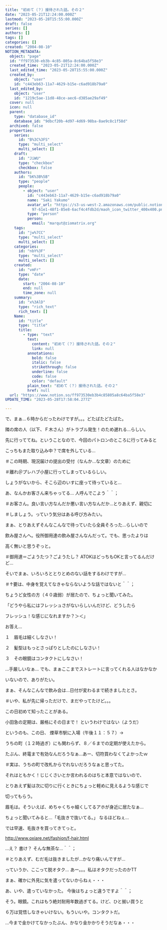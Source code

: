 ```yaml
---
title: "初めて（？）接待された話。その２"
date: "2023-05-21T12:24:00.000Z"
lastmod: "2023-05-28T15:55:00.000Z"
draft: false
series: []
authors: []
tags: []
categories: []
created: "2004-08-10"
NOTION_METADATA:
  object: "page"
  id: "ff973530-eb3b-4c85-805a-8c64ba5f58e3"
  created_time: "2023-05-21T12:24:00.000Z"
  last_edited_time: "2023-05-28T15:55:00.000Z"
  created_by:
    object: "user"
    id: "c443eb63-11a7-4629-b15e-c6ad918b79a0"
  last_edited_by:
    object: "user"
    id: "1219c5ae-11d8-48ce-aec6-d385ae29af49"
  cover: null
  icon: null
  parent:
    type: "database_id"
    database_id: "9dbcf20b-4d97-4d69-98ba-8ae9c8c1f58d"
  archived: false
  properties:
    series:
      id: "B%3C%3FS"
      type: "multi_select"
      multi_select: []
    draft:
      id: "JiWU"
      type: "checkbox"
      checkbox: false
    authors:
      id: "bK%3B%5B"
      type: "people"
      people:
        - object: "user"
          id: "c443eb63-11a7-4629-b15e-c6ad918b79a0"
          name: "Saki Yakumo"
          avatar_url: "https://s3-us-west-2.amazonaws.com/public.notion-static.com/3ad1c4\
            97-61e1-48f1-85e8-6acf4c4fdb2d/maoh_icon_twitter_400x400.png"
          type: "person"
          person:
            email: "marqut@ziomatrix.org"
    tags:
      id: "jw%7CC"
      type: "multi_select"
      multi_select: []
    categories:
      id: "nbY%3F"
      type: "multi_select"
      multi_select: []
    created:
      id: "vmFr"
      type: "date"
      date:
        start: "2004-08-10"
        end: null
        time_zone: null
    summary:
      id: "x%3AlD"
      type: "rich_text"
      rich_text: []
    Name:
      id: "title"
      type: "title"
      title:
        - type: "text"
          text:
            content: "初めて（？）接待された話。その２"
            link: null
          annotations:
            bold: false
            italic: false
            strikethrough: false
            underline: false
            code: false
            color: "default"
          plain_text: "初めて（？）接待された話。その２"
          href: null
  url: "https://www.notion.so/ff973530eb3b4c85805a8c64ba5f58e3"
UPDATE_TIME: "2023-05-28T17:58:04.277Z"

---
```

<link rel="stylesheet" href="https://cdn.jsdelivr.net/npm/katex@0.16.2/dist/katex.min.css" integrity="sha384-bYdxxUwYipFNohQlHt0bjN/LCpueqWz13HufFEV1SUatKs1cm4L6fFgCi1jT643X" crossorigin="anonymous">


で、まぁ…６時からだったわけですが。。。どたばたどたばた。


隣の席の人（以下、Ｆ木さん）がトラブル発生！のため遅れる…らしい。


先に行っててね。ということなので、今回のパトロンのところに行ってみると


こっちもまた取り込み中？で席を外している…


＃この時期、現況届けの提出の受付（なんか…な文章）のために


＃離れ＠プレハブ小屋に行ってしまっているらしい。


しょうがないから、そこら辺のいすに座って待っていると…


あ、なんかお客さん来ちゃってる… 人呼んでこよう＾＾；


＃お客さん。良い言い方なんだか悪い言い方なんだか…とりあえず、親切に


＃しましょう。っていう気分はある呼び方みたい。


まぁ、とりあえずそんなこんなで待っていたら全員そろった…らしいので


飲み屋さんへ。役所御用達の飲み屋さんなんだって。でも、思ったよりは


高く無いと思うぞっと。


＃御用達＝ごようたつ？ごようたし？ ATOKはどっちもOKと言ってるんだけど…


そいでまぁ、いろいろととりとめのない話をするわけですが…


＃↑要は、中身を覚えてなきゃならないような話ではないと＾＾；


ちょうど女性の方（４０歳弱）が居たので、ちょっと聞いてみた。


「どうやら私にはフレッシュさがないらしいんだけど、どうしたら


フレッシュ！な感じになれますか？＞＜」


お答え…


１　眉毛は細くしなさい！


２　髪型はもっとさっぱりとしたのにしなさい！


３　その眼鏡はコンタクトにしなさい！


…手厳しいなぁ… でも、まぁここまでストレートに言ってくれる人はなかなか


いないので、ありがたい。


まぁ、そんなこんなで飲み会は…日付が変わるまで続きましたとさ。


＃いや、私が先に帰っただけで、まだやってたけど。。。


この日初めて知ったことがある。


小田急の定期は、厳格にその日まで！ というわけではない（ようだ）


というのも、この日、 煙草市駅に入場（午後１１：５７）→


うちの町（１２時過ぎ）にも関わらず、８／６までの定期が使えたから。


たぶん、終電まで有効なんだろうなぁ…あー、切符買わなくてよかったｗ


＃実は、うちの町で改札からでれないだろうなぁと思ってた。


それはともかく！じじくさいとか言われるのはちと本意ではないので、


とりあえず髪は次に切りに行くときにちょっと軽めに見えるような感じで


切ってもらう。


眉毛は。そういえば、めちゃくちゃ細くしてるアホが身近に居たなぁ…


ちょっと聞いてみると…「毛抜きで抜いてる。」 なるほどねぇ…


では早速、毛抜きを買ってきてっと。


http://www.oxiare.net/fashion/f-hair.html


…え？ 書け？ そんな無茶な…＾＾；


＃とりあえず、むだ毛は抜きましたが…かなり痛いんですが…


っていうか、ここって脱オタク… あー。。。私はオタクだったのかTT


まぁ、確かに外見に気を遣ってないからねぇ・・・


あ、いや、遣っていなかった。 今後はちょっと違うですよ＾＾；


そう。眼鏡。これはもう絶対耐用年数過ぎてる。けど、ひと揃い買うと


６万は覚悟しなきゃいけない。もういいや。コンタクトだ。


…今まで金かけてなかったぶん、かなり金かかりそうだなぁ・・・

